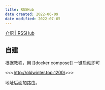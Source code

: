 ```yaml
---
title: RSSHub
date created: 2022-06-09
date modified: 2022-07-05
---
```


[介绍 | RSSHub](https://docs.rsshub.app/)

## 自建

根据教程，用 [[docker compose]] 一键启动即可

<<<<http://oldwinter.top:1200/>>>>

地址后面加路由。
